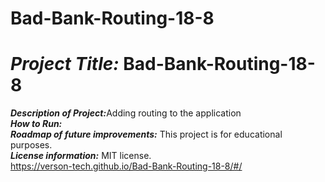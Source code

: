 # Bad-Bank-Routing-18-8
# <h1><strong><em>Project Title:</em></strong> Bad-Bank-Routing-18-8</H1>
<strong><em>Description of Project:</em></strong>Adding routing to the application <br>
<strong><em>How to Run:</em></strong>  <br>
<strong><em>Roadmap of future improvements:</em></strong>  This project is for educational purposes. <br>
<strong><em>License information:</em></strong>  MIT license. <br>
https://verson-tech.github.io/Bad-Bank-Routing-18-8/#/
